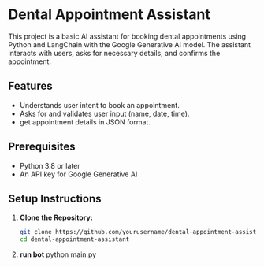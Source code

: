 # Dental Appointment Assistant

This project is a basic AI assistant for booking dental appointments using Python and LangChain with the Google Generative AI model. The assistant interacts with users, asks for necessary details, and confirms the appointment.

## Features

- Understands user intent to book an appointment.
- Asks for and validates user input (name, date, time).
- get appointment details in JSON format.

## Prerequisites

- Python 3.8 or later
- An API key for Google Generative AI

## Setup Instructions

1. **Clone the Repository:**
   ```bash
   git clone https://github.com/yourusername/dental-appointment-assistant.git
   cd dental-appointment-assistant

2. **run bot**
   python main.py
   

